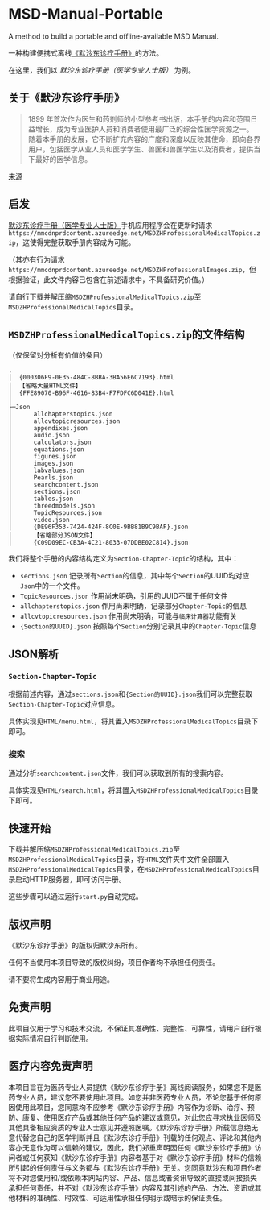 # MSD-Manual-Portable
A method to build a portable and offline-available MSD Manual.

一种构建便携式离线[《默沙东诊疗手册》](https://www.msdmanuals.cn/professional/)的方法。

在这里，我们以 *默沙东诊疗手册（医学专业人士版）* 为例。

## 关于《默沙东诊疗手册》
> 1899 年首次作为医生和药剂师的小型参考书出版，本手册的内容和范围日益增长，成为专业医护人员和消费者使用最广泛的综合性医学资源之一。 随着本手册的发展，它不断扩充内容的广度和深度以反映其使命，即向各界用户，包括医学从业人员和医学学生、兽医和兽医学生以及消费者，提供当下最好的医学信息。

[来源](https://www.msdmanuals.cn/professional/resourcespages/about-the-manuals)

## 启发
[默沙东诊疗手册（医学专业人士版）](https://play.google.com/store/apps/details?id=com.msd.professionalChinese)手机应用程序会在更新时请求`https://mmcdnprdcontent.azureedge.net/MSDZHProfessionalMedicalTopics.zip`，这使得完整获取手册内容成为可能。

（其亦有行为请求`https://mmcdnprdcontent.azureedge.net/MSDZHProfessionalImages.zip`，但根据验证，此文件内容已包含在前述请求中，不具备研究价值。）

请自行下载并解压缩`MSDZHProfessionalMedicalTopics.zip`至`MSDZHProfessionalMedicalTopics`目录。

## `MSDZHProfessionalMedicalTopics.zip`的文件结构
（仅保留对分析有价值的条目）
```tree
.
│  {000306F9-0E35-484C-8BBA-3BA56E6C7193}.html
│  【省略大量HTML文件】
│  {FFE89070-B96F-4616-83B4-F7FDFC6D041E}.html
│
├─Json
│      allchapterstopics.json
│      allcvtopicresources.json
│      appendixes.json
│      audio.json
│      calculators.json
│      equations.json
│      figures.json
│      images.json
│      labvalues.json
│      Pearls.json
│      searchcontent.json
│      sections.json
│      tables.json
│      threedmodels.json
│      TopicResources.json
│      video.json
│      {DE96F353-7424-424F-8C0E-9BB81B9C9BAF}.json
│      【省略部分JSON文件】
│      {C09D09EC-CB3A-4C21-8033-07DDBE02C814}.json
```

我们将整个手册的内容结构定义为`Section-Chapter-Topic`的结构，其中：
* `sections.json` 记录所有`Section`的信息，其中每个`Section`的UUID均对应`Json`中的一个文件。
* `TopicResources.json` 作用尚未明确，引用的UUID不属于任何文件
* `allchapterstopics.json` 作用尚未明确，记录部分`Chapter-Topic`的信息
* `allcvtopicresources.json` 作用尚未明确，可能与`临床计算器`功能有关
* `{Section的UUID}.json` 按照每个`Section`分别记录其中的`Chapter-Topic`信息

## JSON解析

### `Section-Chapter-Topic`
根据前述内容，通过`sections.json`和`{Section的UUID}.json`我们可以完整获取`Section-Chapter-Topic`对应信息。

具体实现见`HTML/menu.html`，将其置入`MSDZHProfessionalMedicalTopics`目录下即可。

### 搜索
通过分析`searchcontent.json`文件，我们可以获取到所有的搜索内容。

具体实现见`HTML/search.html`，将其置入`MSDZHProfessionalMedicalTopics`目录下即可。

## 快速开始
下载并解压缩`MSDZHProfessionalMedicalTopics.zip`至`MSDZHProfessionalMedicalTopics`目录，将`HTML`文件夹中文件全部置入`MSDZHProfessionalMedicalTopics`目录，在`MSDZHProfessionalMedicalTopics`目录启动HTTP服务器，即可访问手册。

这些步骤可以通过运行`start.py`自动完成。

## 版权声明
《默沙东诊疗手册》的版权归默沙东所有。

任何不当使用本项目导致的版权纠纷，项目作者均不承担任何责任。

请不要将生成内容用于商业用途。

## 免责声明
此项目仅用于学习和技术交流，不保证其准确性、完整性、可靠性，请用户自行根据实际情况自行判断使用。

## 医疗内容免责声明 
本项目旨在为医药专业人员提供《默沙东诊疗手册》离线阅读服务，如果您不是医药专业人员，建议您不要使用此项目。如您并非医药专业人员，不论您基于任何原因使用此项目，您同意均不应参考《默沙东诊疗手册》内容作为诊断、治疗、预防、康复、使用医疗产品或其他任何产品的建议或意见，对此您应寻求执业医师及其他具备相应资质的专业人士意见并遵照医嘱。《默沙东诊疗手册》所载信息绝无意代替您自己的医学判断并且《默沙东诊疗手册》刊载的任何观点、评论和其他内容亦无意作为可以信赖的建议，因此，我们郑重声明因任何《默沙东诊疗手册》访问者或任何获知《默沙东诊疗手册》内容者基于对《默沙东诊疗手册》材料的信赖所引起的任何责任与义务都与《默沙东诊疗手册》无关。您同意默沙东和项目作者将不对您使用和/或依赖本网站内容、产品、信息或者资讯导致的直接或间接损失承担任何责任，并不对《默沙东诊疗手册》内容及其引述的产品、方法、资讯或其他材料的准确性、时效性、可适用性承担任何明示或暗示的保证责任。
